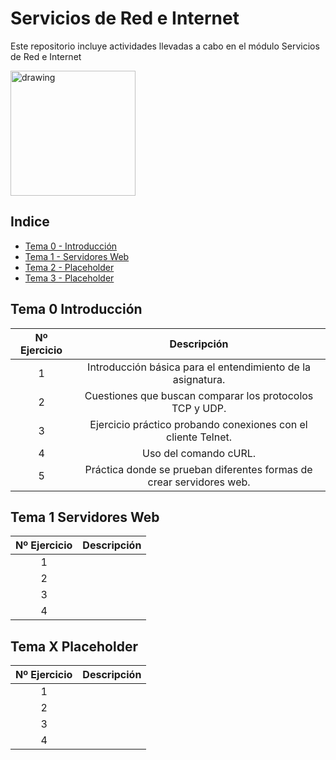 # Servicios de Red e Internet
Este repositorio incluye actividades llevadas a cabo en el módulo Servicios de Red e Internet

<img src="https://upload.wikimedia.org/wikipedia/commons/8/8a/Logotipo_del_Ministerio_de_Educaci%C3%B3n_y_Formaci%C3%B3n_Profesional.svg" alt="drawing" width="200"/>

## Indice

- [Tema 0 - Introducción ](#Tema-0-Introducción)
- [Tema 1 - Servidores Web ](#Tema-1-Servidores-Web)
- [Tema 2 - Placeholder ](#Tema-X-Placeholder)
- [Tema 3 - Placeholder ](#Tema-X-Placeholder)

## Tema 0 Introducción

| Nº Ejercicio | Descripción  |
|:-:|:-:|
| 1 | Introducción básica para el entendimiento de la asignatura. | 
| 2 | Cuestiones que buscan comparar los protocolos TCP y UDP. |
| 3 | Ejercicio práctico probando conexiones con el cliente Telnet. |
| 4 | Uso del comando cURL. |
| 5 | Práctica donde se prueban diferentes formas de crear servidores web. |

## Tema 1 Servidores Web

| Nº Ejercicio | Descripción  |
|:-:|:-:|
| 1 |   |
| 2 |   |
| 3 |   |
| 4 |   |

## Tema X Placeholder

| Nº Ejercicio | Descripción  |
|:-:|:-:|
| 1 |   |
| 2 |   |
| 3 |   |
| 4 |   |